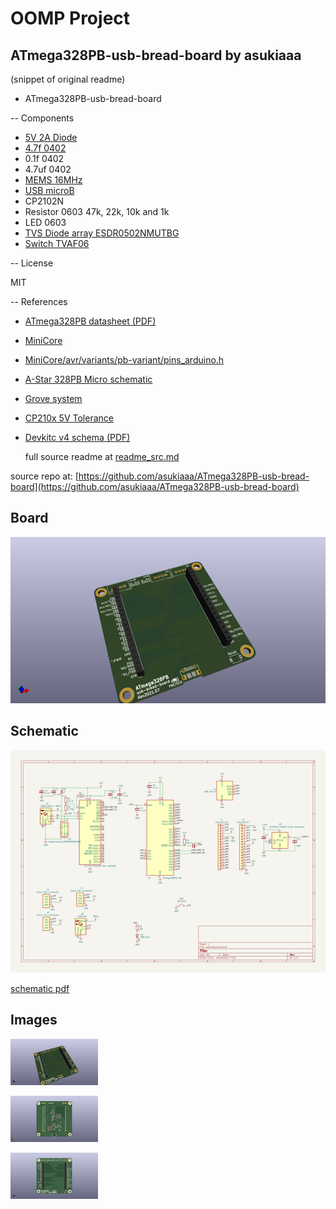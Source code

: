 # OOMP Project  
## ATmega328PB-usb-bread-board  by asukiaaa  
  
(snippet of original readme)  
  
- ATmega328PB-usb-bread-board  
  
-- Components  
  
- [5V 2A Diode](https://akizukidenshi.com/catalog/g/gI-02073/)  
- [4.7f 0402](https://akizukidenshi.com/catalog/g/gP-07504/)  
- 0.1f 0402  
- 4.7uf 0402  
- [MEMS 16MHz](https://akizukidenshi.com/catalog/g/gI-11094/)  
- [USB microB](https://www.digikey.jp/product-detail/ja/molex/1050170001/WM1399CT-ND/2350885)  
- CP2102N  
- Resistor 0603 47k, 22k, 10k and 1k  
- LED 0603  
- [TVS Diode array ESDR0502NMUTBG](https://www.digikey.jp/product-detail/ja/on-semiconductor/ESDR0502NMUTBG/ESDR0502NMUTBGOSCT-ND/3462275)  
- [Switch TVAF06](https://akizukidenshi.com/catalog/g/gP-14888/)  
  
-- License  
  
MIT  
  
-- References  
  
- [ATmega328PB datasheet (PDF)](http://ww1.microchip.com/downloads/en/DeviceDoc/40001906A.pdf)  
- [MiniCore](https://github.com/MCUdude/MiniCore)  
- [MiniCore/avr/variants/pb-variant/pins_arduino.h](https://github.com/MCUdude/MiniCore/blob/master/avr/variants/pb-variant/pins_arduino.h)  
- [A-Star 328PB Micro schematic](https://www.pololu.com/file/0J1463/a-star-328pb-micro-schematic.pdf)  
- [Grove system](https://wiki.seeedstudio.com/Grove_System/)  
- [CP210x 5V Tolerance](https://www.silabs.com/community/interface/knowledge-base.entry.html/2004/02/18/cp210x_5v_tolerance-J582)  
- [Devkitc v4 schema (PDF)](https://dl.espressif.com/dl/schematics/esp32_devkitc_v4-sch.pdf)  
  
  full source readme at [readme_src.md](readme_src.md)  
  
source repo at: [https://github.com/asukiaaa/ATmega328PB-usb-bread-board](https://github.com/asukiaaa/ATmega328PB-usb-bread-board)  
## Board  
  
[![working_3d.png](working_3d_600.png)](working_3d.png)  
## Schematic  
  
[![working_schematic.png](working_schematic_600.png)](working_schematic.png)  
  
[schematic pdf](working_schematic.pdf)  
## Images  
  
[![working_3d.png](working_3d_140.png)](working_3d.png)  
  
[![working_3d_back.png](working_3d_back_140.png)](working_3d_back.png)  
  
[![working_3d_front.png](working_3d_front_140.png)](working_3d_front.png)  
